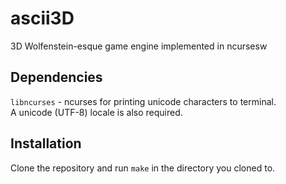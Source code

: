 # ascii3D
3D Wolfenstein-esque game engine implemented in ncursesw
## Dependencies
`libncurses` - ncurses for printing unicode characters to terminal.  
A unicode (UTF-8) locale is also required.
## Installation
Clone the repository and run `make` in the directory you cloned to.
